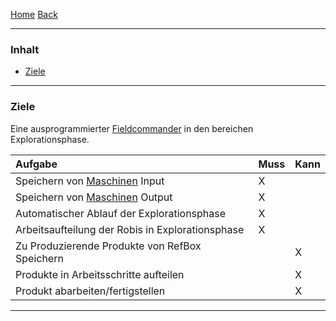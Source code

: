 [Home](home) [Back](KonzeptFL)  

----------

### Inhalt ###
- <a href="#z">Ziele</a>



----------

### <a name="z">Ziele</a> ###


Eine ausprogrammierter [Fieldcommander](WikiSolidus) in den bereichen Explorationsphase.  


| Aufgabe| Muss| Kann| 
| :------- | --- | :---- |
|Speichern von [Maschinen](Machine) Input| X| |
|Speichern von [Maschinen](Machine) Output| X| |
|Automatischer Ablauf der Explorationsphase| X| |
|Arbeitsaufteilung der Robis in Explorationsphase| X| |
|Zu Produzierende Produkte von RefBox Speichern||X|
|Produkte in Arbeitsschritte aufteilen||X|
|Produkt abarbeiten/fertigstellen||X|


 
 

----------